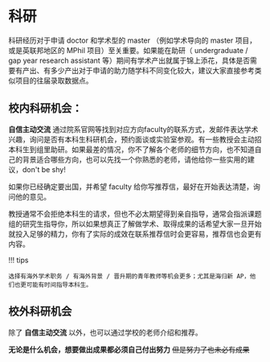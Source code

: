 # 科研

科研经历对于申请 doctor 和学术型的 master （例如学术导向的 master 项目，或是英联邦地区的 MPhil 项目）至关重要。如果能在助研（ undergraduate / gap year research assistant  等）期间有学术产出就属于锦上添花，具体是否需要有产出、有多少产出对于申请的助力随学科不同变化较大，建议大家直接参考类似项目的往届录取数据点。

## 校内科研机会：

**自信主动交流** 通过院系官网等找到对应方向faculty的联系方式，发邮件表达学术兴趣，询问是否有本科生科研机会，预约面谈或实验室参观。有一些教授会主动招本科生到组里助研。如果最差的情况，你不了解各个老师的细节方向，也不知道自己的背景适合哪些方向，也可以先找一个你熟悉的老师，请他给你一些实用的建议，don't be shy!

如果你已经确定要出国，并希望 faculty 给你写推荐信，最好在开始表达清楚，询问他的意见。

教授通常不会拒绝本科生的请求，但也不必太期望得到亲自指导，通常会指派课题组的研究生指导你，所以如果想真正了解做学术、取得成果的话希望大家一旦开始就投入足够的精力，你有了实际的成效在联系推荐信时会更容易，推荐信也会更有内容。

!!! tips

    选择有海外学术职务 / 有海外背景 / 晋升期的青年教师等机会更多；尤其是海归新 AP，他们也更可能有时间指导本科生。

## 校外科研机会

除了 **自信主动交流** 以外，也可以通过学校的老师介绍和推荐。

**无论是什么机会，想要做出成果都必须自己付出努力** ~~但是努力了也未必有成果~~